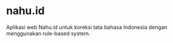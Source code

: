 # nahu.id
Aplikasi web Nahu.id untuk koreksi tata bahasa Indonesia dengan menggunakan rule-based system.
